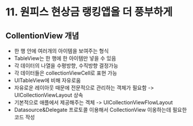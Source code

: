 # 11. 원피스 현상금 랭킹앱을 더 풍부하게

## CollentionView 개념
- 한 행 안에 여러개의 아이템을 보여주는 형식
- TableView는 한 행에 한 아이템만 넣을 수 있음
- 각 데이터의 나열을 수평방향, 수직방향 결정가능
- 각 데이터들은 collectionViewCell로 표현 가능
- UITableView에 비해 자유로움
- 자유로운 레이아웃 때문에 전문적으로 관리하는 객체가 필요함 -> UICollectionViewLayout 상속
- 기본적으로 애플에서 제공해주는 겍체 -> UICollectionViewFlowLayout
- Datasource&Delegate 프로토콜 이용해서 CollectionView 이옹하는데 필요한 코드 작성


